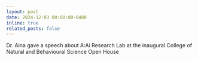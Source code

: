 ```yaml
---
layout: post
date: 2024-12-03 00:00:00-0400
inline: true
related_posts: false
---
```


Dr. Aina gave a speech about A:Ai Research Lab at the inaugural College of Natural and Behavioural Science Open House

